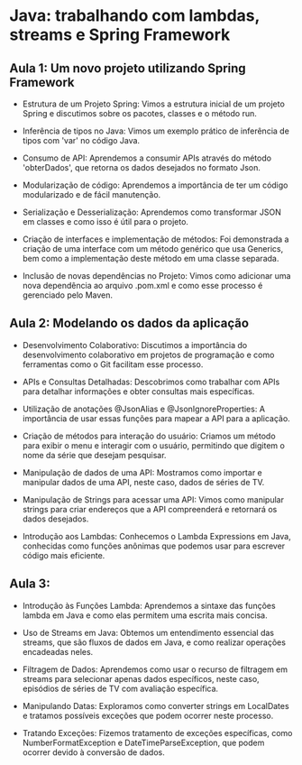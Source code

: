# Java: trabalhando com lambdas, streams e Spring Framework

## Aula 1: Um novo projeto utilizando Spring Framework

- Estrutura de um Projeto Spring: Vimos a estrutura inicial de um projeto Spring e discutimos sobre os pacotes, classes e o método run.

- Inferência de tipos no Java: Vimos um exemplo prático de inferência de tipos com 'var' no código Java.

- Consumo de API: Aprendemos a consumir APIs através do método 'obterDados', que retorna os dados desejados no formato Json.

- Modularização de código: Aprendemos a importância de ter um código modularizado e de fácil manutenção.

- Serialização e Desserialização: Aprendemos como transformar JSON em classes e como isso é útil para o projeto.

- Criação de interfaces e implementação de métodos: Foi demonstrada a criação de uma interface com um método genérico que usa Generics, bem como a implementação deste método em uma classe separada.

- Inclusão de novas dependências no Projeto: Vimos como adicionar uma nova dependência ao arquivo .pom.xml e como esse processo é gerenciado pelo Maven.


## Aula 2: Modelando os dados da aplicação

- Desenvolvimento Colaborativo: Discutimos a importância do desenvolvimento colaborativo em projetos de programação e como ferramentas como o Git facilitam esse processo.

- APIs e Consultas Detalhadas: Descobrimos como trabalhar com APIs para detalhar informações e obter consultas mais específicas.

- Utilização de anotações @JsonAlias e @JsonIgnoreProperties: A importância de usar essas funções para mapear a API para a aplicação.

- Criação de métodos para interação do usuário: Criamos um método para exibir o menu e interagir com o usuário, permitindo que digitem o nome da série que desejam pesquisar.

- Manipulação de dados de uma API: Mostramos como importar e manipular dados de uma API, neste caso, dados de séries de TV.

- Manipulação de Strings para acessar uma API: Vimos como manipular strings para criar endereços que a API compreenderá e retornará os dados desejados.

- Introdução aos Lambdas: Conhecemos o Lambda Expressions em Java, conhecidas como funções anônimas que podemos usar para escrever código mais eficiente.


## Aula 3: 

- Introdução às Funções Lambda: Aprendemos a sintaxe das funções lambda em Java e como elas permitem uma escrita mais concisa.

- Uso de Streams em Java: Obtemos um entendimento essencial das streams, que são fluxos de dados em Java, e como realizar operações encadeadas neles.

- Filtragem de Dados: Aprendemos como usar o recurso de filtragem em streams para selecionar apenas dados específicos, neste caso, episódios de séries de TV com avaliação específica.

- Manipulando Datas: Exploramos como converter strings em LocalDates e tratamos possíveis exceções que podem ocorrer neste processo.

- Tratando Exceções: Fizemos tratamento de exceções específicas, como NumberFormatException e DateTimeParseException, que podem ocorrer devido à conversão de dados.

